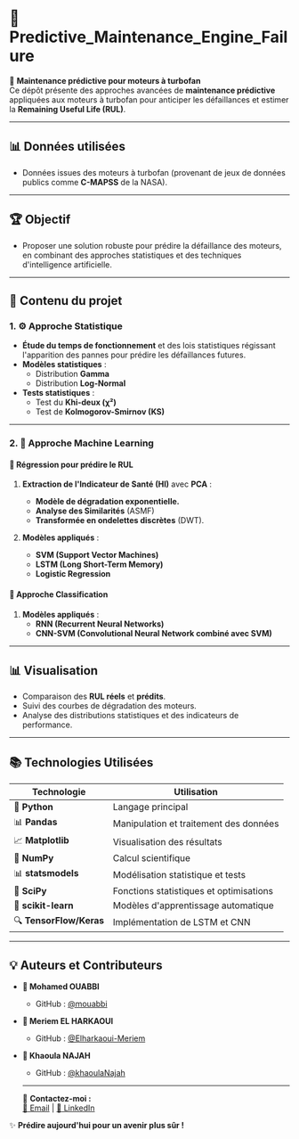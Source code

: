 # 🚀 **Predictive_Maintenance_Engine_Failure**  
🎯 **Maintenance prédictive pour moteurs à turbofan**  
Ce dépôt présente des approches avancées de **maintenance prédictive** appliquées aux moteurs à turbofan pour anticiper les défaillances et estimer la **Remaining Useful Life (RUL)**.

---
## 📊 **Données utilisées**
- Données issues des moteurs à turbofan (provenant de jeux de données publics comme **C-MAPSS** de la NASA).

---

## 🏆 **Objectif**

- Proposer une solution robuste pour prédire la défaillance des moteurs, en combinant des approches statistiques et des techniques d'intelligence artificielle.

---
## 📁 **Contenu du projet**  

### 1. ⚙️ **Approche Statistique**  
- **Étude du temps de fonctionnement** et des lois statistiques régissant l'apparition des pannes pour prédire les défaillances futures.  
- **Modèles statistiques** :  
   - Distribution **Gamma**  
   - Distribution **Log-Normal**  
- **Tests statistiques** :  
   - Test du **Khi-deux (χ²)**  
   - Test de **Kolmogorov-Smirnov (KS)**  

---

### 2. 🤖 **Approche Machine Learning**  

#### 🔹 **Régression pour prédire le RUL**  
1. **Extraction de l'Indicateur de Santé (HI)** avec **PCA** :  
   - **Modèle de dégradation exponentielle.**  
   - **Analyse des Similarités** (ASMF)  
   - **Transformée en ondelettes discrètes** (DWT).  

2. **Modèles appliqués** :  
   - **SVM (Support Vector Machines)**  
   - **LSTM (Long Short-Term Memory)**  
   - **Logistic Regression**

#### 🔹 **Approche Classification**  
1. **Modèles appliqués** :  
   - **RNN (Recurrent Neural Networks)**  
   - **CNN-SVM (Convolutional Neural Network combiné avec SVM)**  

---

## 📊 **Visualisation**  
- Comparaison des **RUL réels** et **prédits**.  
- Suivi des courbes de dégradation des moteurs.  
- Analyse des distributions statistiques et des indicateurs de performance.

---

## 📚 **Technologies Utilisées**  
| **Technologie**          | **Utilisation**                            |
|--------------------------|-------------------------------------------|
| 🐍 **Python**            | Langage principal                         |
| 📊 **Pandas**            | Manipulation et traitement des données    |
| 📈 **Matplotlib**        | Visualisation des résultats               |
| 📐 **NumPy**             | Calcul scientifique                       |
| 📊 **statsmodels**       | Modélisation statistique et tests         |
| 📏 **SciPy**             | Fonctions statistiques et optimisations   |
| 🤖 **scikit-learn**      | Modèles d'apprentissage automatique       |
| 🔍 **TensorFlow/Keras**  | Implémentation de LSTM et CNN             |


---
## 💡 **Auteurs et Contributeurs**  

- **👤 Mohamed OUABBI**   
  - GitHub : [@mouabbi](https://github.com/mouabbi)  

- **👤  Meriem EL HARKAOUI**  
  - GitHub : [@Elharkaoui-Meriem](https://github.com/Elharkaoui-Meriem)  

- **👤 Khaoula NAJAH**  
  - GitHub : [@khaoulaNajah](https://github.com/khaoulaNajah)  

  ---



  🔗 **Contactez-moi :**  
[📧  Email](mailto:mohamedouabbi7@gmail.com) | [🔗 LinkedIn](https://www.linkedin.com/in/mahamed-ouabbi/)  

✨ **Prédire aujourd'hui pour un avenir plus sûr !**  


